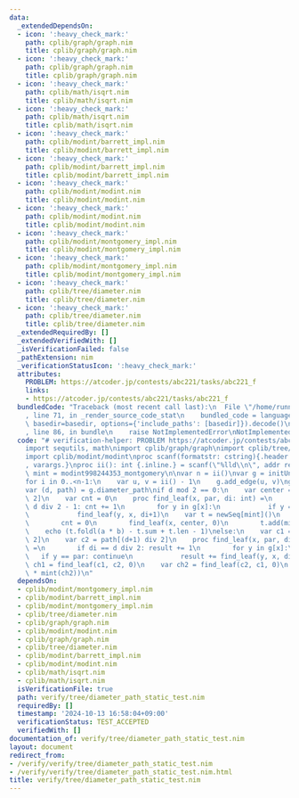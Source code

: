 ```yaml
---
data:
  _extendedDependsOn:
  - icon: ':heavy_check_mark:'
    path: cplib/graph/graph.nim
    title: cplib/graph/graph.nim
  - icon: ':heavy_check_mark:'
    path: cplib/graph/graph.nim
    title: cplib/graph/graph.nim
  - icon: ':heavy_check_mark:'
    path: cplib/math/isqrt.nim
    title: cplib/math/isqrt.nim
  - icon: ':heavy_check_mark:'
    path: cplib/math/isqrt.nim
    title: cplib/math/isqrt.nim
  - icon: ':heavy_check_mark:'
    path: cplib/modint/barrett_impl.nim
    title: cplib/modint/barrett_impl.nim
  - icon: ':heavy_check_mark:'
    path: cplib/modint/barrett_impl.nim
    title: cplib/modint/barrett_impl.nim
  - icon: ':heavy_check_mark:'
    path: cplib/modint/modint.nim
    title: cplib/modint/modint.nim
  - icon: ':heavy_check_mark:'
    path: cplib/modint/modint.nim
    title: cplib/modint/modint.nim
  - icon: ':heavy_check_mark:'
    path: cplib/modint/montgomery_impl.nim
    title: cplib/modint/montgomery_impl.nim
  - icon: ':heavy_check_mark:'
    path: cplib/modint/montgomery_impl.nim
    title: cplib/modint/montgomery_impl.nim
  - icon: ':heavy_check_mark:'
    path: cplib/tree/diameter.nim
    title: cplib/tree/diameter.nim
  - icon: ':heavy_check_mark:'
    path: cplib/tree/diameter.nim
    title: cplib/tree/diameter.nim
  _extendedRequiredBy: []
  _extendedVerifiedWith: []
  _isVerificationFailed: false
  _pathExtension: nim
  _verificationStatusIcon: ':heavy_check_mark:'
  attributes:
    PROBLEM: https://atcoder.jp/contests/abc221/tasks/abc221_f
    links:
    - https://atcoder.jp/contests/abc221/tasks/abc221_f
  bundledCode: "Traceback (most recent call last):\n  File \"/home/runner/.local/lib/python3.10/site-packages/onlinejudge_verify/documentation/build.py\"\
    , line 71, in _render_source_code_stat\n    bundled_code = language.bundle(stat.path,\
    \ basedir=basedir, options={'include_paths': [basedir]}).decode()\n  File \"/home/runner/.local/lib/python3.10/site-packages/onlinejudge_verify/languages/nim.py\"\
    , line 86, in bundle\n    raise NotImplementedError\nNotImplementedError\n"
  code: "# verification-helper: PROBLEM https://atcoder.jp/contests/abc221/tasks/abc221_f\n\
    import sequtils, math\nimport cplib/graph/graph\nimport cplib/tree/diameter\n\
    import cplib/modint/modint\nproc scanf(formatstr: cstring){.header: \"<stdio.h>\"\
    , varargs.}\nproc ii(): int {.inline.} = scanf(\"%lld\\n\", addr result)\ntype\
    \ mint = modint998244353_montgomery\n\nvar n = ii()\nvar g = initUnWeightedUnDirectedStaticGraph(n)\n\
    for i in 0..<n-1:\n    var u, v = ii() - 1\n    g.add_edge(u, v)\ng.build\n\n\
    var (d, path) = g.diameter_path\nif d mod 2 == 0:\n    var center = path[d div\
    \ 2]\n    var cnt = 0\n    proc find_leaf(x, par, di: int) =\n        if di ==\
    \ d div 2 - 1: cnt += 1\n        for y in g[x]:\n            if y == par: continue\n\
    \            find_leaf(y, x, di+1)\n    var t = newSeq[mint]()\n    for x in g[center]:\n\
    \        cnt = 0\n        find_leaf(x, center, 0)\n        t.add(mint(cnt + 1))\n\
    \    echo (t.foldl(a * b) - t.sum + t.len - 1)\nelse:\n    var c1 = path[d div\
    \ 2]\n    var c2 = path[(d+1) div 2]\n    proc find_leaf(x, par, di: int): int\
    \ =\n        if di == d div 2: result += 1\n        for y in g[x]:\n         \
    \   if y == par: continue\n            result += find_leaf(y, x, di+1)\n    var\
    \ ch1 = find_leaf(c1, c2, 0)\n    var ch2 = find_leaf(c2, c1, 0)\n    echo (mint(ch1)\
    \ * mint(ch2))\n"
  dependsOn:
  - cplib/modint/montgomery_impl.nim
  - cplib/modint/barrett_impl.nim
  - cplib/modint/montgomery_impl.nim
  - cplib/tree/diameter.nim
  - cplib/graph/graph.nim
  - cplib/modint/modint.nim
  - cplib/graph/graph.nim
  - cplib/tree/diameter.nim
  - cplib/modint/barrett_impl.nim
  - cplib/modint/modint.nim
  - cplib/math/isqrt.nim
  - cplib/math/isqrt.nim
  isVerificationFile: true
  path: verify/tree/diameter_path_static_test.nim
  requiredBy: []
  timestamp: '2024-10-13 16:58:04+09:00'
  verificationStatus: TEST_ACCEPTED
  verifiedWith: []
documentation_of: verify/tree/diameter_path_static_test.nim
layout: document
redirect_from:
- /verify/verify/tree/diameter_path_static_test.nim
- /verify/verify/tree/diameter_path_static_test.nim.html
title: verify/tree/diameter_path_static_test.nim
---
```

